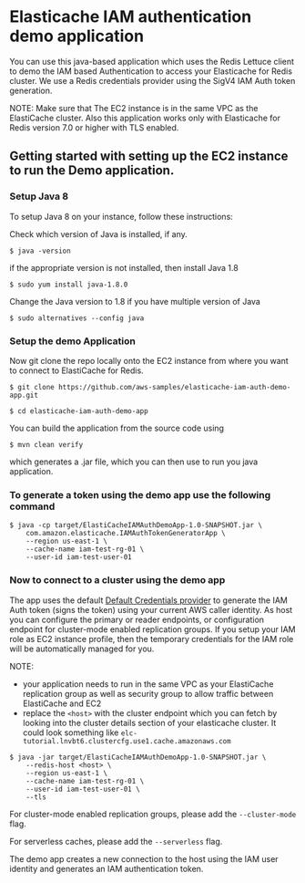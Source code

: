 # Elasticache IAM authentication demo application

You can use this java-based application which uses the Redis Lettuce client to demo the IAM based Authentication to access your Elasticache for Redis cluster.
We use a Redis credentials provider using the SigV4 IAM Auth token generation.

NOTE: Make sure that The EC2 instance is in the same VPC as the ElastiCache cluster. Also this application works only with Elasticache for Redis version 7.0 or higher with TLS enabled.

## Getting started with setting up the EC2 instance to run the Demo application.

### Setup Java 8

To setup Java 8 on your instance, follow these instructions:

Check which version of Java is installed, if any.

```$ java -version```

if the appropriate version is not installed, then install Java 1.8

```$ sudo yum install java-1.8.0```

Change the Java version to 1.8 if you have multiple version of Java

```$ sudo alternatives --config java```

### Setup the demo Application

Now git clone the repo locally onto the EC2 instance from where you want to connect to ElastiCache for Redis.

```$ git clone https://github.com/aws-samples/elasticache-iam-auth-demo-app.git```

```$ cd elasticache-iam-auth-demo-app```

You can build the application from the source code using 

```$ mvn clean verify```

which generates a .jar file, which you can then use to run you java application.

### To generate a token using the demo app use the following command
```
$ java -cp target/ElastiCacheIAMAuthDemoApp-1.0-SNAPSHOT.jar \
	com.amazon.elasticache.IAMAuthTokenGeneratorApp \
	--region us-east-1 \
	--cache-name iam-test-rg-01 \
	--user-id iam-test-user-01
```

### Now to connect to a cluster using the demo app

The app uses the default [Default Credentials provider](https://sdk.amazonaws.com/java/api/latest/software/amazon/awssdk/auth/credentials/DefaultCredentialsProvider.html) to generate the IAM Auth token (signs the token) using your current AWS caller identity. As host you can configure the primary or reader endpoints, or configuration endpoint for cluster-mode enabled replication groups. If you setup your IAM role as EC2 instance profile, then the temporary credentials for the IAM role will be automatically managed for you. 

NOTE:
* your application needs to run in the same VPC as your ElastiCache replication group as well as security group to allow traffic between ElastiCache and EC2
* replace the ```<host>``` with the cluster endpoint which you can fetch by looking into the cluster details section of your elasticache cluster. It could look something like ```elc-tutorial.lnvbt6.clustercfg.use1.cache.amazonaws.com```

```
$ java -jar target/ElastiCacheIAMAuthDemoApp-1.0-SNAPSHOT.jar \
	--redis-host <host> \
	--region us-east-1 \
	--cache-name iam-test-rg-01 \
	--user-id iam-test-user-01 \
	--tls
```

For cluster-mode enabled replication groups, please add the `--cluster-mode` flag.

For serverless caches, please add the `--serverless` flag.

The demo app creates a new connection to the host using the IAM user identity and generates an IAM authentication token.
